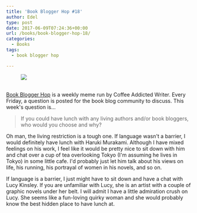```yaml
---
title: 'Book Blogger Hop #18'
author: Edel
type: post
date: 2017-06-09T07:24:36+00:00
url: /books/book-blogger-hop-18/
categories:
  - Books
tags:
  - book blogger hop

---
```

<figure><a rel="_nofollow" href="http://www.coffeeaddictedwriter.com/p/blog-page.html"><img src="https://i1.wp.com/3.bp.blogspot.com/-2bKizvp-A9w/WEjGAM4OjJI/AAAAAAAAV50/nU3xHQNtvSQQ8dRsB8OueG061E99KPrYACLcB/s1600/Book%2BBlogger%2BHop%2B%2528Final%2529.png?w=663&#038;ssl=1" data-recalc-dims="1" /></a></figure> 

<a rel="_nofollow" href="http://www.coffeeaddictedwriter.com/p/blog-page.html"></a>

<a rel="_nofollow" href="http://www.coffeeaddictedwriter.com/p/blog-page.html"><br /> </a><a rel="_nofollow" href="http://www.coffeeaddictedwriter.com/p/blog-page.html">Book Blogger Hop</a> is a weekly meme run by Coffee Addicted Writer. Every Friday, a question is posted for the book blog community to discuss. This week's question is...

> If you could have lunch with any living authors and/or book bloggers, who would you choose and why?

Oh man, the living restriction is a tough one. If language wasn't a barrier, I would definitely have lunch with Haruki Murakami. Although I have mixed feelings on his work, I feel like it would be pretty nice to sit down with him and chat over a cup of tea overlooking Tokyo (I'm assuming he lives in Tokyo) in some little cafe. I'd probably just let him talk about his views on life, his running, his portrayal of women in his novels, and so on.

If language is a barrier, I just might have to sit down and have a chat with Lucy Kinsley. If you are unfamiliar with Lucy, she is an artist with a couple of graphic novels under her belt. I will admit I have a little admiration crush on Lucy. She seems like a fun-loving quirky woman and she would probably know the best hidden place to have lunch at.